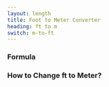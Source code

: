 ```yaml
---
layout: length
title: Foot to Meter Converter
heading: ft to m
switch: m-to-ft
---
```


<script>
  selectInput[5].selected = true
  selectOutput[7].selected = true
</script>

### Formula
<p id="formula"></p>

### How to Change ft to Meter?
